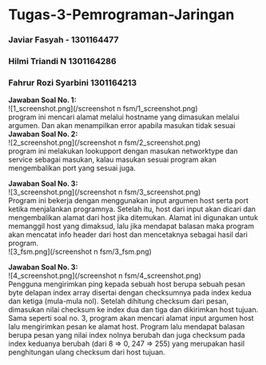 # Tugas-3-Pemrograman-Jaringan
### Javiar Fasyah - 1301164477  
### Hilmi Triandi N		1301164286
### Fahrur Rozi Syarbini	1301164213

**Jawaban Soal No. 1:**  
![1_screenshot.png](/screenshot n fsm/1_screenshot.png)  
program ini mencari alamat melalui hostname yang dimasukan melalui argumen. Dan akan menampilkan error apabila masukan tidak sesuai  
**Jawaban Soal No. 2:**  
![2_screenshot.png](/screenshot n fsm/2_screenshot.png)  
program ini melakukan lookupport dengan masukan networktype dan service sebagai masukan, kalau masukan sesuai program akan mengembalikan port yang sesuai juga.  

**Jawaban Soal No. 3:**  
![3_screenshot.png](/screenshot n fsm/3_screenshot.png)  
Program ini bekerja dengan menggunakan input argumen host serta port ketika menjalankan programnya. Setelah itu, host dari input akan dicari dan mengembalikan alamat dari host jika ditemukan. Alamat ini digunakan untuk memanggil host yang dimaksud, lalu jika mendapat balasan maka program akan mencatat info header dari host dan mencetaknya sebagai hasil dari program.  
![3_fsm.png](/screenshot n fsm/3_fsm.png)  

**Jawaban Soal No. 3:**  
![4_screenshot.png](/screenshot n fsm/4_screenshot.png)  
Pengguna mengirimkan ping kepada sebuah host berupa sebuah pesan byte delapan index array disertai dengan checksumnya pada index kedua dan ketiga (mula-mula nol). Setelah dihitung checksum dari pesan, dimasukan nilai checksum ke index dua dan tiga dan dikirimkan host tujuan. Sama seperti soal no. 3, program akan mencari alamat input argumen host lalu mengirimkan pesan ke alamat host. Program lalu mendapat balasan berupa pesan yang nilai index nolnya berubah dan juga checksum pada index keduanya berubah (dari 8 => 0, 247 => 255) yang merupakan hasil penghitungan ulang checksum dari host tujuan.
